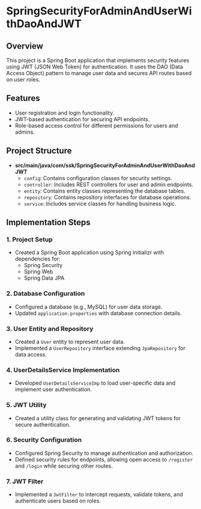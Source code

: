 # SpringSecurityForAdminAndUserWithDaoAndJWT

## Overview

This project is a Spring Boot application that implements security features using JWT (JSON Web Token) for authentication. It uses the DAO (Data Access Object) pattern to manage user data and secures API routes based on user roles.

## Features

- User registration and login functionality.
- JWT-based authentication for securing API endpoints.
- Role-based access control for different permissions for users and admins.

## Project Structure

- **src/main/java/com/ssk/SpringSecurityForAdminAndUserWithDaoAndJWT**
  - `config`: Contains configuration classes for security settings.
  - `controller`: Includes REST controllers for user and admin endpoints.
  - `entity`: Contains entity classes representing the database tables.
  - `repository`: Contains repository interfaces for database operations.
  - `service`: Includes service classes for handling business logic.

## Implementation Steps

### 1. Project Setup

- Created a Spring Boot application using Spring Initializr with dependencies for:
  - Spring Security
  - Spring Web
  - Spring Data JPA

### 2. Database Configuration

- Configured a database (e.g., MySQL) for user data storage.
- Updated `application.properties` with database connection details.

### 3. User Entity and Repository

- Created a `User` entity to represent user data.
- Implemented a `UserRepository` interface extending `JpaRepository` for data access.

### 4. UserDetailsService Implementation

- Developed `UserDetailsServiceImp` to load user-specific data and implement user authentication.

### 5. JWT Utility

- Created a utility class for generating and validating JWT tokens for secure authentication.

### 6. Security Configuration

- Configured Spring Security to manage authentication and authorization.
- Defined security rules for endpoints, allowing open access to `/register` and `/login` while securing other routes.

### 7. JWT Filter

- Implemented a `JwtFilter` to intercept requests, validate tokens, and authenticate users based on roles.
